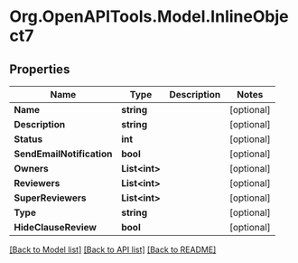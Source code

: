 
# Org.OpenAPITools.Model.InlineObject7

## Properties

Name | Type | Description | Notes
------------ | ------------- | ------------- | -------------
**Name** | **string** |  | [optional] 
**Description** | **string** |  | [optional] 
**Status** | **int** |  | [optional] 
**SendEmailNotification** | **bool** |  | [optional] 
**Owners** | **List&lt;int&gt;** |  | [optional] 
**Reviewers** | **List&lt;int&gt;** |  | [optional] 
**SuperReviewers** | **List&lt;int&gt;** |  | [optional] 
**Type** | **string** |  | [optional] 
**HideClauseReview** | **bool** |  | [optional] 

[[Back to Model list]](../README.md#documentation-for-models)
[[Back to API list]](../README.md#documentation-for-api-endpoints)
[[Back to README]](../README.md)

